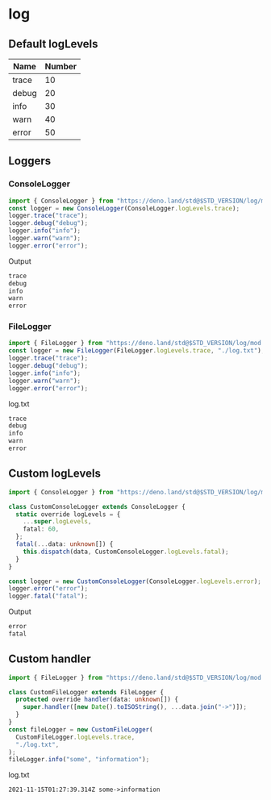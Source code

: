 # log

## Default logLevels

| Name  | Number |
| ----- | ------ |
| trace | 10     |
| debug | 20     |
| info  | 30     |
| warn  | 40     |
| error | 50     |

## Loggers

### ConsoleLogger

```ts
import { ConsoleLogger } from "https://deno.land/std@$STD_VERSION/log/mod.ts";
const logger = new ConsoleLogger(ConsoleLogger.logLevels.trace);
logger.trace("trace");
logger.debug("debug");
logger.info("info");
logger.warn("warn");
logger.error("error");
```

Output

```sh
trace
debug
info
warn
error
```

### FileLogger

```ts
import { FileLogger } from "https://deno.land/std@$STD_VERSION/log/mod.ts";
const logger = new FileLogger(FileLogger.logLevels.trace, "./log.txt");
logger.trace("trace");
logger.debug("debug");
logger.info("info");
logger.warn("warn");
logger.error("error");
```

log.txt

```sh
trace
debug
info
warn
error
```

## Custom logLevels

```ts
import { ConsoleLogger } from "https://deno.land/std@$STD_VERSION/log/mod.ts";

class CustomConsoleLogger extends ConsoleLogger {
  static override logLevels = {
    ...super.logLevels,
    fatal: 60,
  };
  fatal(...data: unknown[]) {
    this.dispatch(data, CustomConsoleLogger.logLevels.fatal);
  }
}

const logger = new CustomConsoleLogger(ConsoleLogger.logLevels.error);
logger.error("error");
logger.fatal("fatal");
```

Output

```sh
error
fatal
```

## Custom handler

```ts
import { FileLogger } from "https://deno.land/std@$STD_VERSION/log/mod.ts";

class CustomFileLogger extends FileLogger {
  protected override handler(data: unknown[]) {
    super.handler([new Date().toISOString(), ...data.join("->")]);
  }
}
const fileLogger = new CustomFileLogger(
  CustomFileLogger.logLevels.trace,
  "./log.txt",
);
fileLogger.info("some", "information");
```

log.txt

```txt
2021-11-15T01:27:39.314Z some->information
```
